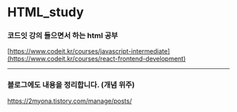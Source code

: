 # HTML_study

### 코드잇 강의 들으면서 하는 html 공부
[https://www.codeit.kr/courses/javascript-intermediate](https://www.codeit.kr/courses/react-frontend-development)


---
### 블로그에도 내용을 정리합니다. (개념 위주)
https://2myona.tistory.com/manage/posts/

